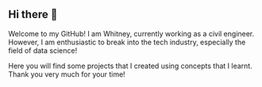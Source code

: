 ## Hi there 👋

Welcome to my GitHub! I am Whitney, currently working as a civil engineer. However, I am enthusiastic to break into the tech industry, especially the field of data science!

Here you will find some projects that I created using concepts that I learnt. Thank you very much for your time!
##

<!--
**withwhitney/withwhitney** is a ✨ _special_ ✨ repository because its `README.md` (this file) appears on your GitHub profile.

Here are some ideas to get you started:

- 🔭 I’m currently working on ...
- 🌱 I’m currently learning ...
- 👯 I’m looking to collaborate on ...
- 🤔 I’m looking for help with ...
- 💬 Ask me about ...
- 📫 How to reach me: ...
- 😄 Pronouns: ...
- ⚡ Fun fact: ...
-->
